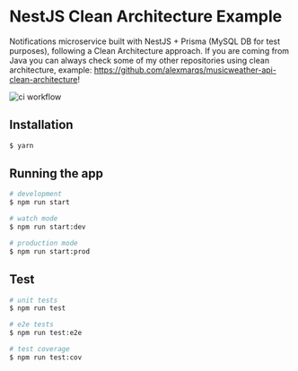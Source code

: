# NestJS Clean Architecture Example

Notifications microservice built with NestJS + Prisma (MySQL DB for test purposes), following a Clean Architecture approach. If you are coming from Java you can always check some of my other repositories using clean architecture, example: https://github.com/alexmarqs/musicweather-api-clean-architecture!

![ci workflow](https://github.com/alexmarqs/nestjs-clean-architecture-example/actions/workflows/ci.yml/badge.svg)

## Installation

```bash
$ yarn
```

## Running the app

```bash
# development
$ npm run start

# watch mode
$ npm run start:dev

# production mode
$ npm run start:prod
```

## Test

```bash
# unit tests
$ npm run test

# e2e tests
$ npm run test:e2e

# test coverage
$ npm run test:cov
```
